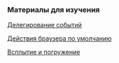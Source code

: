 ### Материалы для изучения

[Делегирование событий](https://learn.javascript.ru/event-delegation)

[Действия браузера по умолчанию](https://learn.javascript.ru/default-browser-action)

[Всплытие и погружение](https://learn.javascript.ru/bubbling-and-capturing)
